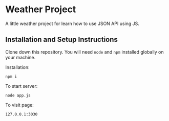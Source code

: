 ﻿# Weather Project
A little weather project for learn how to use JSON API using JS.

## Installation and Setup Instructions

Clone down this repository. You will need `node` and `npm` installed globally on your machine.  

Installation:

`npm i`

To start server:

`node app.js`

To visit page:

`127.0.0.1:3030`
